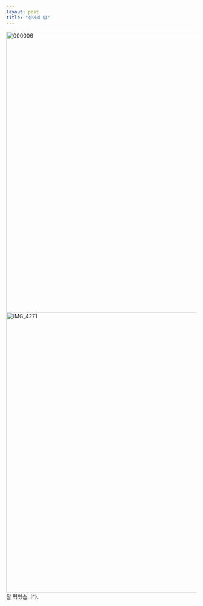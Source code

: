 ```yaml
---
layout: post
title: "정어리 밥"
---
```

<img width="740px" alt="000006" src="https://user-images.githubusercontent.com/81041256/111920161-dcf7f380-8ad0-11eb-9d68-c7f854522cb6.jpg">

<img width="740px" alt="IMG_4271" src="https://user-images.githubusercontent.com/81041256/111900448-f61f8680-8a75-11eb-9d39-63c3688dbd70.jpg">
잘 먹었습니다.
